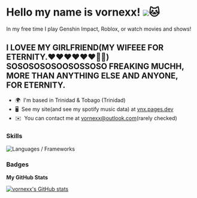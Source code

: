  Hello my name is vornexx! ![](https://user-images.githubusercontent.com/18350557/176309783-0785949b-9127-417c-8b55-ab5a4333674e.gif)🐱
===============================================================================================================================

In my free time I play Genshin Impact, Roblox, or watch movies and shows! 
## **I LOVEE MY GIRLFRIEND(MY WIFEEE FOR ETERNITY.❤️❤️❤️❤️❤️❤️💍💍) SOSOSOSOSOOSOSSOSO FREAKING MUCHH, MORE THAN ANYTHING ELSE AND ANYONE, FOR ETERNITY.**

* 🌍  I'm based in Trinidad & Tobago (Trinidad)
* 🖥️  See my site(and see my spotify music data) at [vnx.pages.dev](http://vnx.pages.dev)
* ✉️  You can contact me at [vornexx@outlook.com](mailto:vornexx@outlook.com)(rarely checked)

### Skills


<p align="left">
<img alt="Languages / Frameworks" src="https://skillicons.dev/icons?i=html,css,js,ts,astro,md&perline=13">
</p>

### Badges

<b>My GitHub Stats</b>

<a href="http://www.github.com/vornexx"><img src="https://github-readme-stats.vercel.app/api?username=vornexx&show_icons=true&hide=stars,issues,&count_private=true&title_color=0891b2&text_color=ffffff&icon_color=0891b2&bg_color=1c1917&hide_border=true&show_icons=true" alt="vornexx's GitHub stats" /></a>
